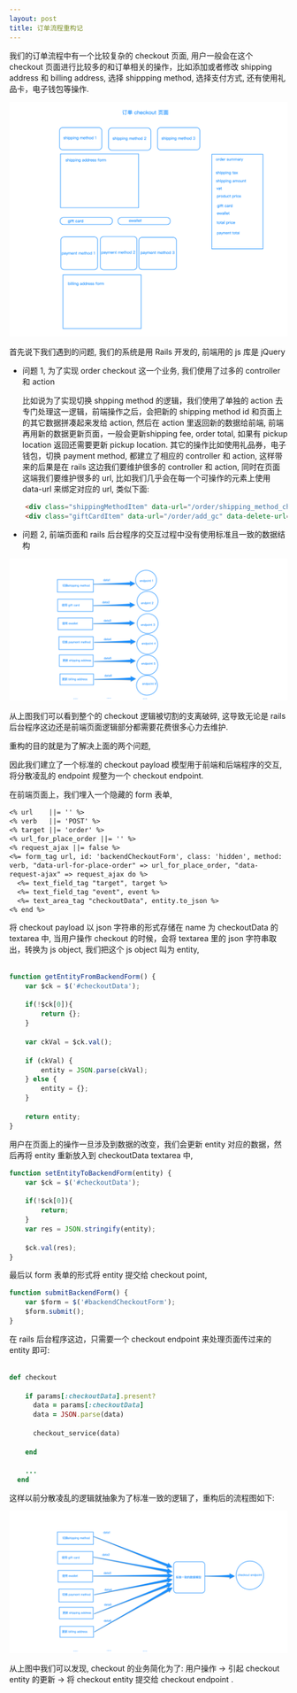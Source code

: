 ```yaml
---
layout: post
title: 订单流程重构记
---
```


我们的订单流程中有一个比较复杂的 checkout 页面, 用户一般会在这个 checkout 页面进行比较多的和订单相关的操作，比如添加或者修改 shipping address 和 billing address,  选择 shippping method, 选择支付方式, 还有使用礼品卡，电子钱包等操作.

![order checkout](/images/order_checkout.png)

首先说下我们遇到的问题, 我们的系统是用 Rails 开发的, 前端用的 js 库是 jQuery
- 问题 1, 为了实现 order checkout 这一个业务, 我们使用了过多的 controller 和 action

	比如说为了实现切换 shpping method 的逻辑，我们使用了单独的 action 去专门处理这一逻辑，前端操作之后，会把新的 shipping method id 和页面上的其它数据拼凑起来发给 action, 然后在 action 里返回新的数据给前端, 前端再用新的数据更新页面，一般会更新shipping fee, order total, 如果有 pickup location 返回还需要更新 pickup location.
	其它的操作比如使用礼品券，电子钱包，切换 payment method, 都建立了相应的 controller 和 action, 这样带来的后果是在 rails 这边我们要维护很多的 controller 和 action, 同时在页面这端我们要维护很多的 url, 比如我们几乎会在每一个可操作的元素上使用 data-url 来绑定对应的 url, 类似下面:
	
```html
	<div class="shippingMethodItem" data-url="/order/shipping_method_checkout">...</div>
	<div class="giftCardItem" data-url="/order/add_gc" data-delete-url="/order/remove_gc">...</div>
```

- 问题 2, 前端页面和 rails 后台程序的交互过程中没有使用标准且一致的数据结构

![checkout flows](/images/checkout_flows.png)

从上图我们可以看到整个的 checkout 逻辑被切割的支离破碎, 这导致无论是 rails 后台程序这边还是前端页面逻辑部分都需要花费很多心力去维护.

重构的目的就是为了解决上面的两个问题,

因此我们建立了一个标准的 checkout payload 模型用于前端和后端程序的交互, 将分散凌乱的 endpoint 规整为一个 checkout endpoint.

在前端页面上，我们埋入一个隐藏的 form 表单,

```erb
<% url    ||= '' %>
<% verb   ||= 'POST' %>
<% target ||= 'order' %>
<% url_for_place_order ||= '' %>
<% request_ajax ||= false %>
<%= form_tag url, id: 'backendCheckoutForm', class: 'hidden', method: verb, "data-url-for-place-order" => url_for_place_order, "data-request-ajax" => request_ajax do %>
  <%= text_field_tag "target", target %>
  <%= text_field_tag "event", event %>
  <%= text_area_tag "checkoutData", entity.to_json %>
<% end %>
```

将 checkout payload 以 json 字符串的形式存储在 name 为 checkoutData 的 textarea 中, 当用户操作 checkout 的时候，会将 textarea 里的 json 字符串取出，转换为 js object, 我们把这个 js object 叫为 entity,

```javascript

function getEntityFromBackendForm() {
    var $ck = $('#checkoutData');

    if(!$ck[0]){
        return {};
    }

    var ckVal = $ck.val();

    if (ckVal) {
        entity = JSON.parse(ckVal);
    } else {
        entity = {};
    }

    return entity;
}

``` 

用户在页面上的操作一旦涉及到数据的改变，我们会更新 entity 对应的数据，然后再将 entity 重新放入到 checkoutData textarea 中,

```javascript
function setEntityToBackendForm(entity) {
    var $ck = $('#checkoutData');

    if(!$ck[0]){
        return;
    }
    var res = JSON.stringify(entity);

    $ck.val(res);
}
```

最后以 form 表单的形式将 entity 提交给 checkout point,

```javascript
function submitBackendForm() {
    var $form = $('#backendCheckoutForm');
    $form.submit();
}
```

在 rails 后台程序这边，只需要一个 checkout endpoint 来处理页面传过来的 entity 即可:

```ruby

def checkout

    if params[:checkoutData].present?
      data = params[:checkoutData]
      data = JSON.parse(data)
      
      checkout_service(data)

    end
    
	...	
  end
```

这样以前分散凌乱的逻辑就抽象为了标准一致的逻辑了，重构后的流程图如下:

![standard checkout](/images/standard_checkout.png)

从上图中我们可以发现, checkout 的业务简化为了: 用户操作 -> 引起 checkout entity 的更新 -> 将 checkout entity 提交给 checkout endpoint .



